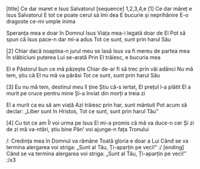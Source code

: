 [title] Ce dar maret e Isus Salvatorul
[sequence] 1,2,3,4,e
[1]
Ce dar măreț e Isus Salvatorul
E tot ce poate cerul să îmi dea
E bucurie și neprihănire
E-o dragoste ce-mi umple inima

Speranța mea e doar în Domnul Isus
Viața mea-i legată doar de El
Pot să spun că Isus pace-n dar mi-a adus
Tot ce sunt, sunt prin harul Său

[2]
Chiar dacă noaptea-n jurul meu se lasă
Isus va fi mereu de partea mea
În slăbiciuni puterea Lui se-arată
Prin El trăiesc, e bucuria mea

El e Păstorul bun ce mă păzește
Chiar de-ar fi să trec prin văi adânci
Nu mă tem, știu că El nu mă va părăsi
Tot ce sunt, sunt prin harul Său

[3]
Eu nu mă tem, destinul meu îl ține
Știu că-s iertat, El prețul l-a plătit
El a murit pe cruce pentru mine
Și-a înviat din morți a treia zi

El a murit ca eu să am viață
Azi trăiesc prin har, sunt mântuit
Pot acum să declar: „Liber sunt în Hristos,
Tot ce sunt, sunt prin harul Tău”

[4]
Cu tot ce am Îl voi urma pe Isus
El mi-a promis că mă va duce-n cer
Și zi de zi mă va-ntări, știu bine
Pân’ voi ajunge-n fața Tronului

/: Credința mea în Domnul va rămâne
Toată gloria e doar a Lui
Când se va termina alergarea voi striga:
„Sunt al Tău, Ți-aparțin pe veci!” :/
[ending]
Când se va termina alergarea voi striga:
„Sunt al Tău, Ți-aparțin pe veci!” :/x3

